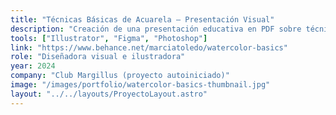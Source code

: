 ```yaml
---
title: "Técnicas Básicas de Acuarela – Presentación Visual"
description: "Creación de una presentación educativa en PDF sobre técnicas fundamentales de acuarela. El proyecto combina ilustración, diseño editorial y narrativa visual para facilitar el aprendizaje artístico."
tools: ["Illustrator", "Figma", "Photoshop"]
link: "https://www.behance.net/marciatoledo/watercolor-basics"
role: "Diseñadora visual e ilustradora"
year: 2024
company: "Club Margillus (proyecto autoiniciado)"
image: "/images/portfolio/watercolor-basics-thumbnail.jpg"
layout: "../../layouts/ProyectoLayout.astro"
---
```

